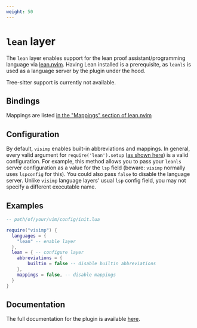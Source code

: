 ```yaml
---
weight: 50
---
```


# `lean` layer

The `lean` layer enables support for the lean proof assistant/programming
language via [lean.nvim](https://github.com/Julian/lean.nvim). Having Lean
installed is a prerequisite, as `leanls` is used as a language server by the
plugin under the hood.

Tree-sitter support is currently not available.

## Bindings

Mappings are listed [in the "Mappings" section of
lean.nvim](https://github.com/Julian/lean.nvim#mappings)

## Configuration

By default, `visimp` enables built-in abbreviations and mappings.
In general, every valid argument for `require('lean').setup` ([as shown
here](https://github.com/Julian/lean.nvim/wiki/Configuring-&-Extending))
is a valid configuration. For example, this method allows you to pass your
`leanls` server configuration as a value for the `lsp` field (beware: `visimp`
normally uses `lspconfig` for this). You could also pass `false` to disable the
language server. Unlike `visimp` language layers' usual `lsp` config field, you
may not specify a different executable name.

## Examples

```lua
-- path/of/your/vim/config/init.lua

require("visimp") {
  languages = {
    "lean" -- enable layer
  },
  lean = { -- configure layer
    abbreviations = {
        builtin = false -- disable builtin abbreviations
    },
    mappings = false, -- disable mappings
  }
}
```

## Documentation

The full documentation for the plugin is available
[here](https://github.com/whonore/Coqtail/blob/main/doc/coqtail.txt).
